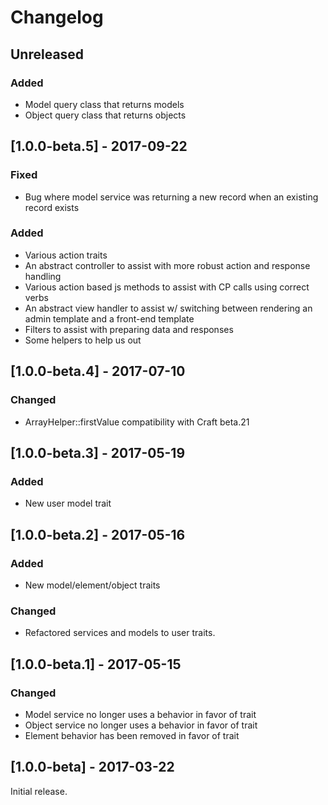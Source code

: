 Changelog
=========
## Unreleased
### Added
- Model query class that returns models 
- Object query class that returns objects 

## [1.0.0-beta.5] - 2017-09-22
### Fixed
- Bug where model service was returning a new record when an existing record exists

### Added
- Various action traits
- An abstract controller to assist with more robust action and response handling
- Various action based js methods to assist with CP calls using correct verbs
- An abstract view handler to assist w/ switching between rendering an admin template and a front-end template
- Filters to assist with preparing data and responses
- Some helpers to help us out

## [1.0.0-beta.4] - 2017-07-10
### Changed
- ArrayHelper::firstValue compatibility with Craft beta.21

## [1.0.0-beta.3] - 2017-05-19
### Added
- New user model trait
 
## [1.0.0-beta.2] - 2017-05-16
### Added
- New model/element/object traits
 
### Changed
- Refactored services and models to user traits.
 
## [1.0.0-beta.1] - 2017-05-15

### Changed
- Model service no longer uses a behavior in favor of trait
- Object service no longer uses a behavior in favor of trait
- Element behavior has been removed in favor of trait

## [1.0.0-beta] - 2017-03-22

Initial release.
